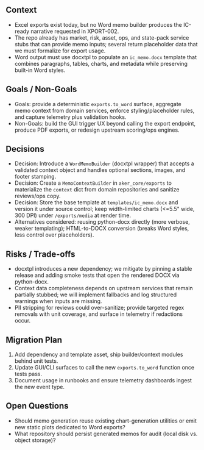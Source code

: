 ## Context
- Excel exports exist today, but no Word memo builder produces the IC-ready narrative requested in XPORT-002.
- The repo already has market, risk, asset, ops, and state-pack service stubs that can provide memo inputs; several return placeholder data that we must formalize for export usage.
- Word output must use docxtpl to populate an `ic_memo.docx` template that combines paragraphs, tables, charts, and metadata while preserving built-in Word styles.

## Goals / Non-Goals
- Goals: provide a deterministic `exports.to_word` surface, aggregate memo context from domain services, enforce styling/placeholder rules, and capture telemetry plus validation hooks.
- Non-Goals: build the GUI trigger UX beyond calling the export endpoint, produce PDF exports, or redesign upstream scoring/ops engines.

## Decisions
- Decision: Introduce a `WordMemoBuilder` (docxtpl wrapper) that accepts a validated context object and handles optional sections, images, and footer stamping.
- Decision: Create a `MemoContextBuilder` in `aker_core/exports` to materialize the `context` dict from domain repositories and sanitize reviews/ops copy.
- Decision: Store the base template at `templates/ic_memo.docx` and version it under source control; keep width-limited charts (<=5.5" wide, 300 DPI) under `/exports/media` at render time.
- Alternatives considered: reusing python-docx directly (more verbose, weaker templating); HTML-to-DOCX conversion (breaks Word styles, less control over placeholders).

## Risks / Trade-offs
- docxtpl introduces a new dependency; we mitigate by pinning a stable release and adding smoke tests that open the rendered DOCX via python-docx.
- Context data completeness depends on upstream services that remain partially stubbed; we will implement fallbacks and log structured warnings when inputs are missing.
- PII stripping for reviews could over-sanitize; provide targeted regex removals with unit coverage, and surface in telemetry if redactions occur.

## Migration Plan
1. Add dependency and template asset, ship builder/context modules behind unit tests.
2. Update GUI/CLI surfaces to call the new `exports.to_word` function once tests pass.
3. Document usage in runbooks and ensure telemetry dashboards ingest the new event type.

## Open Questions
- Should memo generation reuse existing chart-generation utilities or emit new static plots dedicated to Word exports?
- What repository should persist generated memos for audit (local disk vs. object storage)?
